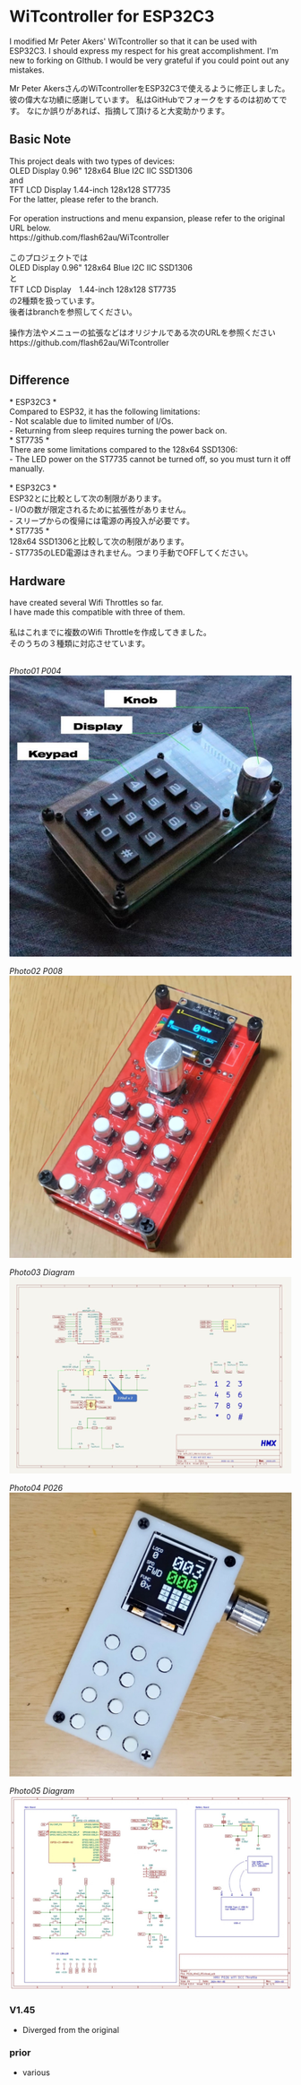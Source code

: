 # WiTcontroller for ESP32C3

I modified Mr Peter Akers' WiTcontroller so that it can be used with ESP32C3.
I should express my respect for his great accomplishment.
I'm new to forking on GIthub.
I would be very grateful if you could point out any mistakes.

Mr Peter AkersさんのWiTcontrollerをESP32C3で使えるように修正しました。
彼の偉大な功績に感謝しています。
私はGitHubでフォークをするのは初めてです。
なにか誤りがあれば、指摘して頂けると大変助かります。

<h2>Basic Note</h2>
This project deals with two types of devices: <BR>
OLED Display 0.96" 128x64 Blue I2C IIC SSD1306 <BR>
and<BR> 
TFT LCD Display 1.44-inch 128x128 ST7735<BR>
For the latter, please refer to the branch.<BR> 
<BR>
For operation instructions and menu expansion, please refer to the original URL below.<BR>
https://github.com/flash62au/WiTcontroller<BR>
<BR>
このプロジェクトでは<BR>
OLED Display 0.96" 128x64 Blue I2C IIC SSD1306<BR>
と<BR>
TFT LCD Display　1.44-inch 128x128 ST7735<BR>
の2種類を扱っています。<BR>
後者はbranchを参照してください。<BR>
<BR>
操作方法やメニューの拡張などはオリジナルである次のURLを参照ください<BR>
https://github.com/flash62au/WiTcontroller<BR>
<BR>

<h2>Difference</h2>
* ESP32C3 *<BR>
Compared to ESP32, it has the following limitations:<BR>
- Not scalable due to limited number of I/Os.<BR>
- Returning from sleep requires turning the power back on.<BR>
* ST7735 *<BR>
There are some limitations compared to the 128x64 SSD1306:<BR>
- The LED power on the ST7735 cannot be turned off, so you must turn it off manually.<BR>
<BR>
* ESP32C3 *<BR>
ESP32とに比較として次の制限があります。<BR>
- I/Oの数が限定されるために拡張性がありません。<BR>
- スリープからの復帰には電源の再投入が必要です。<BR>
* ST7735 *<BR>
128x64 SSD1306と比較して次の制限があります。<BR>
- ST7735のLED電源はきれません。つまり手動でOFFしてください。<BR>

<h2>Hardware</h2>
have created several Wifi Throttles so far.<BR>
I have made this compatible with three of them.<BR>
<BR>
私はこれまでに複数のWifi Throttleを作成してきました。<BR>
そのうちの３種類に対応させています。<BR> <BR>



*Photo01 P004*
![Photo](HMX_P004_Photo01.jpg)

*Photo02 P008*
![Photo](HMX_P008_Photo01.jpg)

*Photo03 Diagram*
![Wire Drawing](HMX_P004_DWG.jpg)

*Photo04 P026*
![Photo](HMX_P026_Photo01.jpg)

*Photo05 Diagram*
![Wire Drawing](HMX_P026_DWG.jpg)

### V1.45
- Diverged from the original

### prior 
- various
